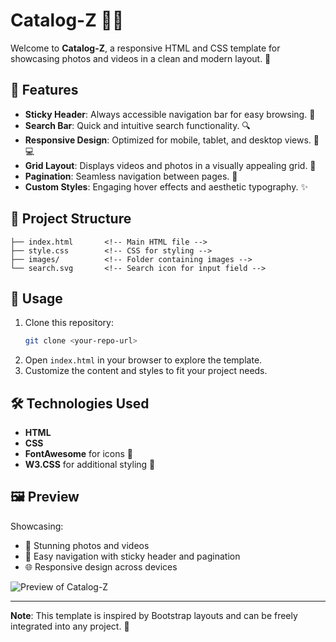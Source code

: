 # Catalog-Z 📸🎥

Welcome to **Catalog-Z**, a responsive HTML and CSS template for showcasing photos and videos in a clean and modern layout. 🌟

## 🌟 Features
- **Sticky Header**: Always accessible navigation bar for easy browsing. 🧭
- **Search Bar**: Quick and intuitive search functionality. 🔍
- **Responsive Design**: Optimized for mobile, tablet, and desktop views. 📱💻
- **Grid Layout**: Displays videos and photos in a visually appealing grid. 🎨
- **Pagination**: Seamless navigation between pages. 🔄
- **Custom Styles**: Engaging hover effects and aesthetic typography. ✨

## 📂 Project Structure
```
├── index.html       <!-- Main HTML file -->
├── style.css        <!-- CSS for styling -->
├── images/          <!-- Folder containing images -->
└── search.svg       <!-- Search icon for input field -->
```

## 🚀 Usage
1. Clone this repository:
   ```bash
   git clone <your-repo-url>
   ```
2. Open `index.html` in your browser to explore the template.
3. Customize the content and styles to fit your project needs.

## 🛠️ Technologies Used
- **HTML**
- **CSS**
- **FontAwesome** for icons 🎨
- **W3.CSS** for additional styling 🌈

## 🖼️ Preview
Showcasing:
- 📸 Stunning photos and videos
- 🔗 Easy navigation with sticky header and pagination
- 🌐 Responsive design across devices

![Preview of Catalog-Z](images/preview.png)

---

**Note**: This template is inspired by Bootstrap layouts and can be freely integrated into any project. 🎉
